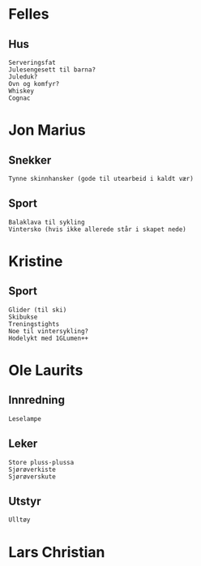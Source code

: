 #   Felles 
##  Hus
    Serveringsfat
    Julesengesett til barna? 
    Juleduk?
    Ovn og komfyr?
    Whiskey
    Cognac

#   Jon Marius 
##  Snekker 
    Tynne skinnhansker (gode til utearbeid i kaldt vær) 
##  Sport
    Balaklava til sykling
    Vintersko (hvis ikke allerede står i skapet nede)

#   Kristine 
##  Sport
    Glider (til ski)
    Skibukse
    Treningstights
    Noe til vintersykling?
    Hodelykt med 1GLumen++

#   Ole Laurits
##  Innredning
    Leselampe
##  Leker
    Store pluss-plussa
    Sjørøverkiste
    Sjørøverskute
##  Utstyr
    Ulltøy

#   Lars Christian
